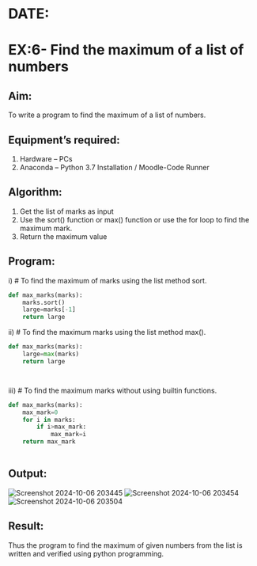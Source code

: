 # DATE:
# EX:6- Find the maximum of a list of numbers
## Aim:
To write a program to find the maximum of a list of numbers.
## Equipment’s required:

1.	Hardware – PCs
2.	Anaconda – Python 3.7 Installation / Moodle-Code Runner
## Algorithm:
1.	Get the list of marks as input
2.	Use the sort() function or max() function or use the for loop to find the maximum mark.
3.	Return the maximum value
## Program:

i)	# To find the maximum of marks using the list method sort.
```Python
def max_marks(marks):
    marks.sort()
    large=marks[-1]
    return large

```

ii)	# To find the maximum marks using the list method max().
```Python
def max_marks(marks):
    large=max(marks)
    return large




```

iii) # To find the maximum marks without using builtin functions.
```Python
def max_marks(marks):
    max_mark=0
    for i in marks:
        if i>max_mark:
            max_mark=i
    return max_mark
    


```



## Output:
![Screenshot 2024-10-06 203445](https://github.com/user-attachments/assets/e8553dd1-3adf-4389-a968-3773914ba910)
![Screenshot 2024-10-06 203454](https://github.com/user-attachments/assets/9eab31ca-2819-44f3-bcc3-efc80e443ff6)
![Screenshot 2024-10-06 203504](https://github.com/user-attachments/assets/8b93d30a-e586-4609-b34a-bc5be8e2b68d)




## Result:
Thus the program to find the maximum of given numbers from the list is written and verified using python programming.
